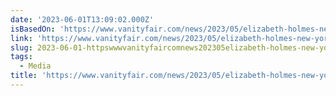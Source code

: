 ```yaml
---
date: '2023-06-01T13:09:02.000Z'
isBasedOn: 'https://www.vanityfair.com/news/2023/05/elizabeth-holmes-new-york-times'
link: 'https://www.vanityfair.com/news/2023/05/elizabeth-holmes-new-york-times'
slug: 2023-06-01-httpswwwvanityfaircomnews202305elizabeth-holmes-new-york-times
tags:
  - Media
title: 'https://www.vanityfair.com/news/2023/05/elizabeth-holmes-new-york-times'
---
```



